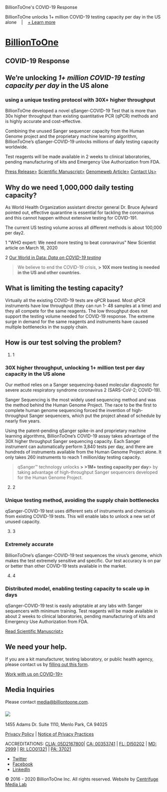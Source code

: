 BillionToOne's COVID-19 Response

BillionToOne unlocks 1+ million COVID-19 testing capacity per day in the US alone    |    [+ Learn more](https://www.billiontoone.com/covid-19)

# [BillionToOne](https://www.billiontoone.com/)

## COVID-19 Response

## We’re unlocking *1+ million COVID-19 testing capacity per day* in the US alone

### using a unique testing protocol with 30X+ higher throughput

BillionToOne developed a novel qSanger-COVID-19 Test that is more than 30x higher throughput than existing quantitative PCR (qPCR) methods and is highly accurate and cost-effective.

Combining the unused Sanger sequencer capacity from the Human Genome project and the proprietary machine learning algorithm, BillionToOne’s qSanger-COVID-19 unlocks millions of daily testing capacity worldwide.

Test reagents will be made available in 2 weeks to clinical laboratories, pending manufacturing of kits and Emergency Use Authorization from FDA.

 [Press Release>](https://www.newswire.com/news/billiontoone-announces-groundbreaking-new-covid-19-test-unlocking-one-21125115?_ga=2.130893071.1662465617.1586038456-1744122487.1583770456&_gac=1.11674368.1583945159.EAIaIQobChMI5JfRnu-S6AIVh7zACh3NuQAlEAAYASAAEgJznvD_BwE)  [Scientific Manuscript>](https://www.billiontoone.com/A%20Highly%20Scalable%20and%20Rapidly%20Deployable%20RNA%20Extraction-Free%20COVID-19%20Assay%20by%20Quantitative%20Sanger%20Sequencing.pdf?downloadable=1)  [Genomeweb Article>](https://www.billiontoone.com/BillionToOne%20Developing%20Coronavirus%20Dx%20Test%20Based%20on%20Sanger%20Sequencing.pdf?downloadable=1)  [Contact Us>](https://unityscreen.typeform.com/to/vNR12H)

## Why do we need 1,000,000 daily testing capacity?

As World Health Organization assistant director general Dr. Bruce Aylward pointed out, effective quarantine is essential for tackling the coronavirus and this cannot happen without extensive testing for COVID-191.

The current US testing volume across all different methods is about 100,000 per day2.

 1 "WHO expert: We need more testing to beat coronavirus" New Scientist article on March 16, 2020

2  [Our World in Data: *Data on COVID-19 testing*](https://ourworldindata.org/covid-testing)

> We believe to end the COVID-19 crisis, **> 10X more testing is needed in the US and other countries.**

## What is limiting the testing capacity?

Virtually all the existing COVID-19 tests are qPCR based. Most qPCR instruments have low throughput (they can run 1- 48 samples at a time) and they all compete for the same reagents. The low throughput does not support the testing volume needed for COVID-19 response. The extreme surge in demand for the same reagents and instruments have caused multiple bottlenecks in the supply chain.

## How is our test solving the problem?

1. 1

### 30X higher throughput, unlocking 1+ million test per day capacity in the US alone

Our method relies on a Sanger sequencing-based molecular diagnostic for severe acute respiratory syndrome coronavirus 2 (SARS-CoV-2; COVID-19).

Sanger Sequencing is the most widely used sequencing method and was the method behind the Human Genome Project. The race to be the first to complete human genome sequencing forced the invention of high-throughput Sanger sequencers, which put the project ahead of schedule by nearly five years.

Using the patent-pending qSanger spike-in and proprietary machine learning algorithms, BillionToOne’s COVID-19 assay takes advantage of the 30X higher throughput Sanger sequencing capacity. Each Sanger instrument can automatically perform 3,840 tests per day, and there are hundreds of instruments available from the Human Genome Project alone. It only takes 260 instruments to reach 1 million/day testing capacity.

> qSanger™️ technology unlocks **> >1M+ testing capacity per day**>  by taking advantage of high-throughput Sanger sequencers developed for the Human Genome Project.

2. 2

### Unique testing method, avoiding the supply chain bottlenecks

qSanger-COVID-19 test uses different sets of instruments and chemicals from existing COVID-19 tests. This will enable labs to unlock a new set of unused capacity.

3. 3

### Extremely accurate

BillionToOne’s qSanger-COVID-19 test sequences the virus’s genome, which makes the test extremely sensitive and specific. Our test accuracy is on par or better than other COVID-19 tests available in the market.

4. 4

### Distributed model, enabling testing capacity to scale up in days

qSanger-COVID-19 test is easily adoptable at any labs with Sanger sequencers with minimum training. Test reagents will be made available in about 2 weeks to clinical laboratories, pending manufacturing of kits and Emergency Use Authorization from FDA.

[Read Scientific Manuscript>](https://www.billiontoone.com/A%20Highly%20Scalable%20and%20Rapidly%20Deployable%20RNA%20Extraction-Free%20COVID-19%20Assay%20by%20Quantitative%20Sanger%20Sequencing.pdf?downloadable=1)

## We need your help.

If you are a kit manufacturer, testing laboratory, or public health agency, please contact us by [filling out this form](https://www.billiontoone.com/).

 [Work with us on COVID-19>](https://unityscreen.typeform.com/to/vNR12H)

## Media Inquiries

Please contact [media@billiontoone.com](https://www.billiontoone.com/covid-19mailto:media@billiontoone.com).

### [![](../_resources/bef37895e4c66d2fdd06e37c154c830c.png)](https://www.billiontoone.com/)

1455 Adams Dr. Suite 1110, Menlo Park, CA 94025

[Privacy Policy](https://www.billiontoone.com/privacy-policy) | [Notice of Privacy Practices](https://www.billiontoone.com/npp)

ACCREDITATIONS:     [CLIA: 05D2167800](https://www.billiontoone.com/_docs/BillionToOne-Federal-CLIA-license-2019.pdf)|  [CA: 00353741](https://www.billiontoone.com/_docs/BTO-California-License.pdf)  |  [FL: DI50202](https://www.billiontoone.com/_docs/BTO-Florida-License.pdf)  |  [MD: 2999](https://www.billiontoone.com/_docs/BTO-Maryland-License.pdf)  |  [RI: LCO01321](https://www.billiontoone.com/_docs/BTO-Rhode-Island-License.pdf)  |  [PA: 37021](https://www.billiontoone.com/_docs/BillionToOne_PA_license.pdf)

- [Twitter](https://twitter.com/billiontooneinc)
- [Facebook](https://www.facebook.com/billiontoone/)
- [LinkedIn](https://www.linkedin.com/company/billiontoone)

© 2016 - 2020 BillionToOne Inc. All rights reserved.
Website by [Centrifuge Media Lab](http://centrifugemedialab.com/)